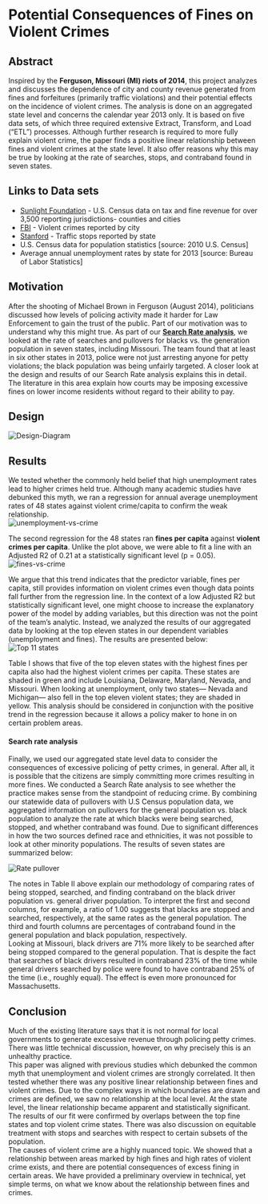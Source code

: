# Potential Consequences of Fines on Violent Crimes

## Abstract
Inspired by the **Ferguson, Missouri (MI) riots of 2014**, this project analyzes and discusses the dependence of city and county revenue generated from fines and forfeitures (primarily traffic violations) and their potential effects on the incidence of violent crimes. The analysis is done on an aggregated state level and concerns the calendar year 2013 only. It is based on five data sets, of which three required extensive Extract, Transform, and Load (“ETL”) processes. Although further research is required to more fully explain violent crime, the paper finds a positive linear relationship between fines and violent crimes at the state level. It also offer reasons why this may be true by looking at the rate of searches, stops, and contraband found in seven states.

## Links to Data sets
- [Sunlight Foundation](https://sunlightfoundation.com/2016/09/26/where-local-governments-are-paying-the-bills-with-police-fines/) - U.S. Census data on tax and fine revenue for over 3,500 reporting jurisdictions- counties and cities
- [FBI](https://www.ucrdatatool.gov/Search/Crime/Local/RunCrimeOneYearofData.cfm) - Violent crimes reported by city
- [Stanford](https://openpolicing.stanford.edu/data/) - Traffic stops reported by state
- U.S. Census data for population statistics [source: 2010 U.S. Census]
- Average annual unemployment rates by state for 2013 [source: Bureau of Labor Statistics]

## Motivation
After the shooting of Michael Brown in Ferguson (August 2014), politicians discussed how levels of policing activity made it harder for Law Enforcement to gain the trust of the public. Part of our motivation was to understand why this might true. As part of our [**Search Rate analysis**](#search-rate-analysis), we looked at the rate of searches and pullovers for blacks vs. the generation population in seven states, including Missouri. The team found that at least in six other states in 2013, police were not just arresting anyone for petty violations; the black population was being unfairly targeted. A closer look at the design and results of our Search Rate analysis explains this in detail. The literature in this area explain how courts may be imposing excessive fines on lower income residents without regard to their ability to pay.

## Design
![Design-Diagram](images/design.png?raw=true)

## Results
We tested whether the commonly held belief that high unemployment rates lead to higher crimes held true. Although many academic studies have debunked this myth, we ran a regression for annual average unemployment rates of 48 states against violent crime/capita to confirm the weak relationship.  
![unemployment-vs-crime](images/unemployment-crime.png?raw=true)  
  
  
The second regression for the 48 states ran **fines per capita** against **violent crimes per capita**. Unlike the plot above, we were able to fit a line with an Adjusted R2 of 0.21 at a statistically significant level (p = 0.05).  
![fines-vs-crime](images/fines-crime.png?raw=true)  
  
We argue that this trend indicates that the predictor variable, fines per capita, still provides information on violent crimes even though data points fall further from the regression line. In the context of a low Adjusted R2 but statistically significant level, one might choose to increase the explanatory power of the model by adding variables, but this direction was not the point of the team’s analytic. Instead, we analyzed the results of our aggregated data by looking at the top eleven states in our dependent variables (unemployment and fines). The results are presented below:  
![Top 11 states](images/table.png?raw=true)  

Table I shows that five of the top eleven states with the highest fines per capita also had the highest violent crimes per capita. These states are shaded in green and include Louisiana, Delaware, Maryland, Nevada, and Missouri. When looking at unemployment, only two states— Nevada and Michigan— also fell in the top eleven violent states; they are shaded in yellow. This analysis should be considered in conjunction with the positive trend in the regression because it allows a policy maker to hone in on certain problem areas.

#### Search rate analysis
Finally, we used our aggregated state level data to consider the consequences of excessive policing of petty crimes, in general. After all, it is possible that the citizens are simply committing more crimes resulting in more fines. 
We conducted a Search Rate analysis to see whether the practice makes sense from the standpoint of reducing crime. By combining our statewide data of pullovers with U.S Census population data, we aggregated information on pullovers for the general population vs. black population to analyze the rate at which blacks were being searched, stopped, and whether contraband was found. Due to significant differences in how the two sources defined race and ethnicities, it was not possible to look at other minority populations.
The results of seven states are summarized below:  

![Rate pullover](images/table-ii.png?raw=true)  

The notes in Table II above explain our methodology of comparing rates of being stopped, searched, and finding contraband on the black driver population vs. general driver population. To interpret the first and second columns, for example, a ratio of 1.00 suggests that blacks are stopped and searched, respectively, at the same rates as the general population. The third and fourth columns are percentages of contraband found in the general population and black population, respectively.  
Looking at Missouri, black drivers are 71% more likely to be searched after being stopped compared to the general population. That is despite the fact that searches of black drivers resulted in contraband 23% of the time while general drivers searched by police were found to have contraband 25% of the time (i.e., roughly equal). The effect is even more pronounced for Massachusetts. 

## Conclusion
Much of the existing literature says that it is not normal for local governments to generate excessive revenue through policing petty crimes. There was little technical discussion, however, on why precisely this is an unhealthy practice.  
This paper was aligned with previous studies which debunked the common myth that unemployment and violent crimes are strongly correlated. It then tested whether there was any positive linear relationship between fines and violent crimes. Due to the complex ways in which boundaries are drawn and crimes are defined, we saw no relationship at the local level. At the state level, the linear relationship became apparent and statistically significant. The results of our fit were confirmed by overlaps between the top fine states and top violent crime states. There was also discussion on equitable treatment with stops and searches with respect to certain subsets of the population.  
The causes of violent crime are a highly nuanced topic. We showed that a relationship between areas marked by high fines and high rates of violent crime exists, and there are potential consequences of excess fining in certain areas. We have provided a preliminary overview in technical, yet simple terms, on what we know about the relationship between fines and crimes.
